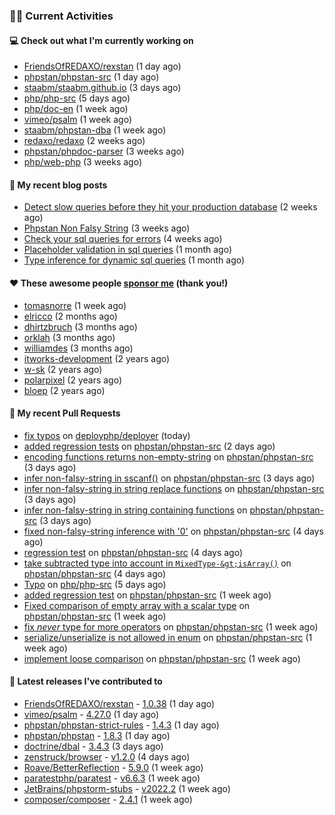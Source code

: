 ### 👨‍💻 Current Activities


#### 💻 Check out what I'm currently working on

- [FriendsOfREDAXO/rexstan](https://github.com/FriendsOfREDAXO/rexstan) (1 day ago)
- [phpstan/phpstan-src](https://github.com/phpstan/phpstan-src) (1 day ago)
- [staabm/staabm.github.io](https://github.com/staabm/staabm.github.io) (3 days ago)
- [php/php-src](https://github.com/php/php-src) (5 days ago)
- [php/doc-en](https://github.com/php/doc-en) (1 week ago)
- [vimeo/psalm](https://github.com/vimeo/psalm) (1 week ago)
- [staabm/phpstan-dba](https://github.com/staabm/phpstan-dba) (1 week ago)
- [redaxo/redaxo](https://github.com/redaxo/redaxo) (2 weeks ago)
- [phpstan/phpdoc-parser](https://github.com/phpstan/phpdoc-parser) (3 weeks ago)
- [php/web-php](https://github.com/php/web-php) (3 weeks ago)


#### 📜 My recent blog posts

- [Detect slow queries before they hit your production database](https://staabm.github.io/2022/08/16/phpstan-dba-query-plan-analysis.html) (2 weeks ago)
- [Phpstan Non Falsy String](https://staabm.github.io/2022/08/11/phpstan-non-falsy-string.html) (3 weeks ago)
- [Check your sql queries for errors](https://staabm.github.io/2022/08/05/phpstan-dba-syntax-error-detection.html) (4 weeks ago)
- [Placeholder validation in sql queries](https://staabm.github.io/2022/07/30/phpstan-dba-placeholder-validation.html) (1 month ago)
- [Type inference for dynamic sql queries](https://staabm.github.io/2022/07/23/phpstan-dba-inference-placeholder.html) (1 month ago)


#### ❤️ These awesome people [sponsor me](https://github.com/sponsors/staabm) (thank you!)

- [tomasnorre](https://github.com/tomasnorre) (1 week ago)
- [elricco](https://github.com/elricco) (2 months ago)
- [dhirtzbruch](https://github.com/dhirtzbruch) (3 months ago)
- [orklah](https://github.com/orklah) (3 months ago)
- [williamdes](https://github.com/williamdes) (3 months ago)
- [itworks-development](https://github.com/itworks-development) (2 years ago)
- [w-sk](https://github.com/w-sk) (2 years ago)
- [polarpixel](https://github.com/polarpixel) (2 years ago)
- [bloep](https://github.com/bloep) (2 years ago)


#### 🔨 My recent Pull Requests

- [fix typos](https://github.com/deployphp/deployer/pull/3282) on [deployphp/deployer](https://github.com/deployphp/deployer) (today)
- [added regression tests](https://github.com/phpstan/phpstan-src/pull/1671) on [phpstan/phpstan-src](https://github.com/phpstan/phpstan-src) (2 days ago)
- [encoding functions returns non-empty-string](https://github.com/phpstan/phpstan-src/pull/1664) on [phpstan/phpstan-src](https://github.com/phpstan/phpstan-src) (3 days ago)
- [infer non-falsy-string in sscanf()](https://github.com/phpstan/phpstan-src/pull/1662) on [phpstan/phpstan-src](https://github.com/phpstan/phpstan-src) (3 days ago)
- [infer non-falsy-string in string replace functions](https://github.com/phpstan/phpstan-src/pull/1661) on [phpstan/phpstan-src](https://github.com/phpstan/phpstan-src) (3 days ago)
- [infer non-falsy-string in string containing functions](https://github.com/phpstan/phpstan-src/pull/1660) on [phpstan/phpstan-src](https://github.com/phpstan/phpstan-src) (3 days ago)
- [fixed non-falsy-string inference with &#39;0&#39;](https://github.com/phpstan/phpstan-src/pull/1658) on [phpstan/phpstan-src](https://github.com/phpstan/phpstan-src) (4 days ago)
- [regression test](https://github.com/phpstan/phpstan-src/pull/1657) on [phpstan/phpstan-src](https://github.com/phpstan/phpstan-src) (4 days ago)
- [take subtracted type into account in `MixedType-&gt;isArray()`](https://github.com/phpstan/phpstan-src/pull/1656) on [phpstan/phpstan-src](https://github.com/phpstan/phpstan-src) (4 days ago)
- [Typo](https://github.com/php/php-src/pull/9443) on [php/php-src](https://github.com/php/php-src) (5 days ago)
- [added regression test](https://github.com/phpstan/phpstan-src/pull/1651) on [phpstan/phpstan-src](https://github.com/phpstan/phpstan-src) (1 week ago)
- [Fixed comparison of empty array with a scalar type](https://github.com/phpstan/phpstan-src/pull/1650) on [phpstan/phpstan-src](https://github.com/phpstan/phpstan-src) (1 week ago)
- [fix *never* type for more operators](https://github.com/phpstan/phpstan-src/pull/1649) on [phpstan/phpstan-src](https://github.com/phpstan/phpstan-src) (1 week ago)
- [serialize/unserialize is not allowed in enum](https://github.com/phpstan/phpstan-src/pull/1643) on [phpstan/phpstan-src](https://github.com/phpstan/phpstan-src) (1 week ago)
- [implement loose comparison](https://github.com/phpstan/phpstan-src/pull/1640) on [phpstan/phpstan-src](https://github.com/phpstan/phpstan-src) (1 week ago)


#### 🔭 Latest releases I've contributed to

- [FriendsOfREDAXO/rexstan](https://github.com/FriendsOfREDAXO/rexstan) - [1.0.38](https://github.com/FriendsOfREDAXO/rexstan/releases/tag/1.0.38) (1 day ago)
- [vimeo/psalm](https://github.com/vimeo/psalm) - [4.27.0](https://github.com/vimeo/psalm/releases/tag/4.27.0) (1 day ago)
- [phpstan/phpstan-strict-rules](https://github.com/phpstan/phpstan-strict-rules) - [1.4.3](https://github.com/phpstan/phpstan-strict-rules/releases/tag/1.4.3) (1 day ago)
- [phpstan/phpstan](https://github.com/phpstan/phpstan) - [1.8.3](https://github.com/phpstan/phpstan/releases/tag/1.8.3) (1 day ago)
- [doctrine/dbal](https://github.com/doctrine/dbal) - [3.4.3](https://github.com/doctrine/dbal/releases/tag/3.4.3) (3 days ago)
- [zenstruck/browser](https://github.com/zenstruck/browser) - [v1.2.0](https://github.com/zenstruck/browser/releases/tag/v1.2.0) (4 days ago)
- [Roave/BetterReflection](https://github.com/Roave/BetterReflection) - [5.9.0](https://github.com/Roave/BetterReflection/releases/tag/5.9.0) (1 week ago)
- [paratestphp/paratest](https://github.com/paratestphp/paratest) - [v6.6.3](https://github.com/paratestphp/paratest/releases/tag/v6.6.3) (1 week ago)
- [JetBrains/phpstorm-stubs](https://github.com/JetBrains/phpstorm-stubs) - [v2022.2](https://github.com/JetBrains/phpstorm-stubs/releases/tag/v2022.2) (1 week ago)
- [composer/composer](https://github.com/composer/composer) - [2.4.1](https://github.com/composer/composer/releases/tag/2.4.1) (1 week ago)
